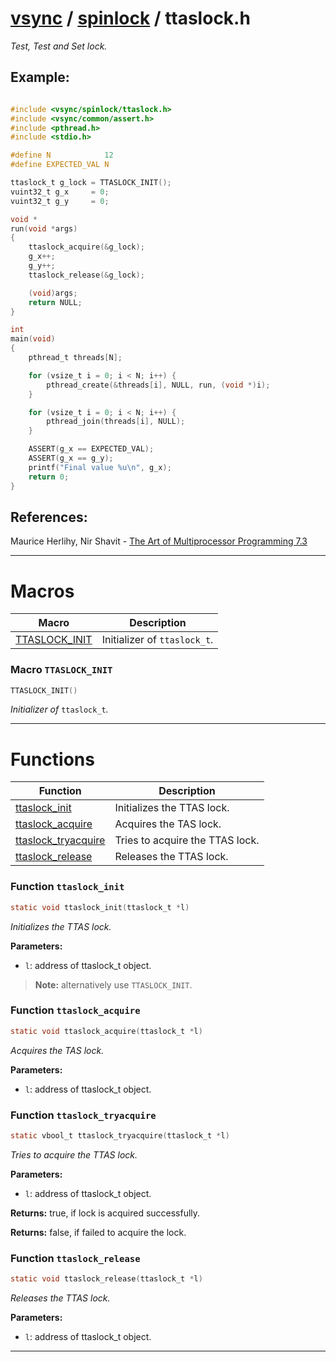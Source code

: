 #  [vsync](../README.md) / [spinlock](README.md) / ttaslock.h
_Test, Test and Set lock._ 


## Example:



```c

#include <vsync/spinlock/ttaslock.h>
#include <vsync/common/assert.h>
#include <pthread.h>
#include <stdio.h>

#define N            12
#define EXPECTED_VAL N

ttaslock_t g_lock = TTASLOCK_INIT();
vuint32_t g_x     = 0;
vuint32_t g_y     = 0;

void *
run(void *args)
{
    ttaslock_acquire(&g_lock);
    g_x++;
    g_y++;
    ttaslock_release(&g_lock);

    (void)args;
    return NULL;
}

int
main(void)
{
    pthread_t threads[N];

    for (vsize_t i = 0; i < N; i++) {
        pthread_create(&threads[i], NULL, run, (void *)i);
    }

    for (vsize_t i = 0; i < N; i++) {
        pthread_join(threads[i], NULL);
    }

    ASSERT(g_x == EXPECTED_VAL);
    ASSERT(g_x == g_y);
    printf("Final value %u\n", g_x);
    return 0;
}
```




## References:

Maurice Herlihy, Nir Shavit - [The Art of Multiprocessor Programming 7.3](https://dl.acm.org/doi/pdf/10.5555/2385452) 

---
# Macros 

| Macro | Description |
|---|---|
| [TTASLOCK_INIT](ttaslock.h.md#macro-ttaslock_init) | Initializer of `ttaslock_t`.  |

###  Macro `TTASLOCK_INIT`

```c
TTASLOCK_INIT()
```

 
_Initializer of_ `ttaslock_t`_._ 



---
# Functions 

| Function | Description |
|---|---|
| [ttaslock_init](ttaslock.h.md#function-ttaslock_init) | Initializes the TTAS lock.  |
| [ttaslock_acquire](ttaslock.h.md#function-ttaslock_acquire) | Acquires the TAS lock.  |
| [ttaslock_tryacquire](ttaslock.h.md#function-ttaslock_tryacquire) | Tries to acquire the TTAS lock.  |
| [ttaslock_release](ttaslock.h.md#function-ttaslock_release) | Releases the TTAS lock.  |

###  Function `ttaslock_init`

```c
static void ttaslock_init(ttaslock_t *l)
``` 
_Initializes the TTAS lock._ 




**Parameters:**

- `l`: address of ttaslock_t object.


> **Note:** alternatively use `TTASLOCK_INIT`. 


###  Function `ttaslock_acquire`

```c
static void ttaslock_acquire(ttaslock_t *l)
``` 
_Acquires the TAS lock._ 




**Parameters:**

- `l`: address of ttaslock_t object. 




###  Function `ttaslock_tryacquire`

```c
static vbool_t ttaslock_tryacquire(ttaslock_t *l)
``` 
_Tries to acquire the TTAS lock._ 




**Parameters:**

- `l`: address of ttaslock_t object. 


**Returns:** true, if lock is acquired successfully. 

**Returns:** false, if failed to acquire the lock. 



###  Function `ttaslock_release`

```c
static void ttaslock_release(ttaslock_t *l)
``` 
_Releases the TTAS lock._ 




**Parameters:**

- `l`: address of ttaslock_t object. 





---
